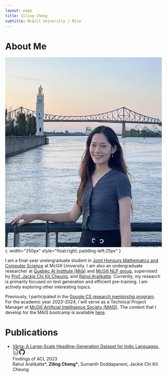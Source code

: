 ```yaml
---
layout: page
title: Ziling Cheng
subtitle: McGill University | Mila
---
```


# About Me


![myimg](assets/img/zcheng.png){: width="250px" style="float:right; padding-left:25px" }

I am a final-year undergraduate student in [Joint Honours Mathematics and Computer Science](https://www.mcgill.ca/mathstat/undergraduate/programs/b-sc/joint-honours-mathematics-and-computer-science-b-sc) at McGill University. I am also an undergraduate researcher at [Quebec AI Institute (Mila)](https://mila.quebec/en/) and [McGill NLP group](https://mcgill-nlp.github.io/), supervised by [Prof. Jackie Chi Kit Cheung](https://www.cs.mcgill.ca/~jcheung/), and [Rahul Aralikatte](http://www.rahular.com/). Currently, my research is primarily focused on text generation and efficient pre-training. I am actively exploring other interesting topics. 


Previously, I participated in the [Google CS research mentorship program](https://research.google/outreach/csrmp/). For the academic year 2023-2024, I will serve as a Technical Project Manager at [McGill Artificial Intelligence Society (MAIS)](https://mcgillai.com/). The content that I develop for the MAIS bootcamp is available [here](https://ziling-cheng.github.io/mais202).


# Publications
- [Vārta: A Large-Scale Headline-Generation Dataset for Indic Languages. <a href="https://arxiv.org/abs/2305.05858"><img src="assets/img/page.png" alt="" width="20"/></a><a href="https://github.com/rahular/varta"><img src="assets/img/github-mark.png" alt="" width="20"/></a>](https://ziling-cheng.github.io/2023-06-10-New-Paper!-V%C4%81rta-A-Large-Scale-Headline-Generation-Dataset-for-Indic-Languages/) <br> Findings of ACL 2023 <br>
  Rahul Aralikatte\*, **Ziling Cheng\***, Sumanth Doddapaneni, Jackie Chi Kit Cheung
